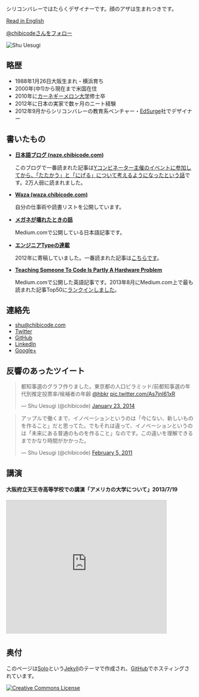 シリコンバレーではたらくデザイナーです。顔のアザは生まれつきです。

[Read in English](http://chibicode.com)

<a href="https://twitter.com/chibicode" class="twitter-follow-button" data-show-screen-name="false" data-show-count="true" data-size="large" data-lang="ja">@chibicodeさんをフォロー</a>

![Shu Uesugi](http://chibicode.com/images/shu-uesugi.jpg)

## 略歴

* 1988年1月26日大阪生まれ・横浜育ち
* 2000年(中1)から現在まで米国在住
* 2010年に[カーネギーメロン大学](http://ja.wikipedia.org/wiki/%E3%82%AB%E3%83%BC%E3%83%8D%E3%82%AE%E3%83%BC%E3%83%A1%E3%83%AD%E3%83%B3%E5%A4%A7%E5%AD%A6)修士卒
* 2012年に日本の実家で数ヶ月のニート経験
* 2012年9月からシリコンバレーの教育系ベンチャー・[EdSurge](http://www.edsurge.com/)社でデザイナー

## 書いたもの

* **[日本語ブログ (naze.chibicode.com)](http://naze.chibicode.com/)**

  このブログで一番読まれた記事は[Yコンビネーター主催のイベントに参加してから、「たたかう」と「にげる」について考えるようになったという話](http://naze.chibicode.com/post/66112027707/y)です。2万人弱に読まれました。

* **[Waza (waza.chibicode.com)](http://waza.chibicode.com/)**

  自分の仕事術や読書リストを公開しています。

* **[メガネが壊れたときの話](https://medium.com/in-japanese/b5c7fcb1d21a)**

  Medium.comで公開している日本語記事です。

* **[エンジニアTypeの連載](http://engineer.typemag.jp/category/knowhow/from_silicon_valley)**

  2012年に寄稿していました。一番読まれた記事は[こちらです](http://engineer.typemag.jp/article/shusaku-uesugi-5)。

* **[Teaching Someone To Code Is Partly A Hardware Problem](https://medium.com/what-i-learned-building/fe6a2067d770)**

  Medium.comで公開した英語記事です。2013年8月にMedium.com上で最も読まれた記事Top50に[ランクインしました](https://medium.com/top-100/august-2013)。

## 連絡先

* [shu@chibicode.com](mailto:shu@chibicode.com)
* [Twitter](http://twitter.com/chibicode)
* [GitHub](http://github.com/chibicode)
* [LinkedIn](http://www.linkedin.com/in/chibicode)
* [Google+](https://plus.google.com/110325199858284431541?rel=author)

## 反響のあったツイート

<blockquote class="twitter-tweet" lang="en"><p>都知事選のグラフ作りました。東京都の人口ピラミッド/前都知事選の年代別推定投票率/候補者の年齢 <a href="https://twitter.com/hbkr">@hbkr</a> <a href="http://t.co/As7jnI61xR">pic.twitter.com/As7jnI61xR</a></p>&mdash; Shu Uesugi (@chibicode) <a href="https://twitter.com/chibicode/statuses/426280504770306048">January 23, 2014</a></blockquote>

<blockquote class="twitter-tweet" lang="en"><p>アップルで働くまで、イノベーションというのは「今にない、新しいものを作ること」だと思ってた。でもそれは違って、イノベーションというのは「未来にある普通のものを作ること」なのです。この違いを理解できるまでかなり時間がかかった。</p>&mdash; Shu Uesugi (@chibicode) <a href="https://twitter.com/chibicode/statuses/33769337827368960">February 5, 2011</a></blockquote>

## 講演

#### 大阪府立天王寺高等学校での講演「アメリカの大学について」2013/7/19

<iframe src="http://www.slideshare.net/slideshow/embed_code/30476181" width="427" height="356" frameborder="0" marginwidth="0" marginheight="0" scrolling="no" style="border:1px solid #CCC; border-width:1px 1px 0; margin-bottom:5px; max-width: 100%;" allowfullscreen> </iframe>

## 奥付

このページは[Solo](https://github.com/chibicode/solo)という[Jekyll](http://jekyllrb.com/)のテーマで作成され、[GitHub](https://github.com/chibicode/waza.chibicode.com)でホスティングされています。

<a rel="license" href="http://creativecommons.org/licenses/by-sa/4.0/deed.en_US" ><img alt="Creative Commons License" style="border-width:0" src="http://i.creativecommons.org/l/by-sa/4.0/88x31.png" /></a>
